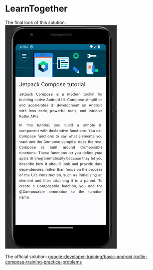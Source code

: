# LearnTogether

The final look of this solution:
![Final Look](./final-look.jpg)

The official solution: [google-developer-training/basic-android-kotlin-compose-training-practice-problems](https://github.com/google-developer-training/basic-android-kotlin-compose-training-practice-problems/tree/main/Unit%201/Pathway%203/ComposeArticle)
